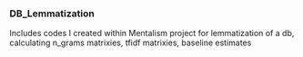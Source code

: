 ### DB_Lemmatization
Includes codes I created within Mentalism project for lemmatization of a db, calculating n_grams matrixies, tfidf matrixies, baseline estimates
